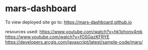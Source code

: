 # mars-dashboard
To view deployed site go to: https://mars-dashboard.github.io

resources used:
https://www.youtube.com/watch?v=hk1ohonv4mk
https://www.youtube.com/watch?v=fOSGazKFRYE
https://developers.arcgis.com/javascript/latest/sample-code/mars/
